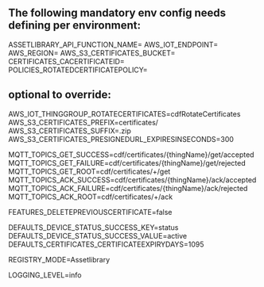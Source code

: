 ## The following mandatory env config needs defining per environment:

ASSETLIBRARY_API_FUNCTION_NAME=
AWS_IOT_ENDPOINT=
AWS_REGION=
AWS_S3_CERTIFICATES_BUCKET=
CERTIFICATES_CACERTIFICATEID=
POLICIES_ROTATEDCERTIFICATEPOLICY=

## optional to override:

AWS_IOT_THINGGROUP_ROTATECERTIFICATES=cdfRotateCertificates
AWS_S3_CERTIFICATES_PREFIX=certificates/
AWS_S3_CERTIFICATES_SUFFIX=.zip
AWS_S3_CERTIFICATES_PRESIGNEDURL_EXPIRESINSECONDS=300

MQTT_TOPICS_GET_SUCCESS=cdf/certificates/{thingName}/get/accepted
MQTT_TOPICS_GET_FAILURE=cdf/certificates/{thingName}/get/rejected
MQTT_TOPICS_GET_ROOT=cdf/certificates/+/get
MQTT_TOPICS_ACK_SUCCESS=cdf/certificates/{thingName}/ack/accepted
MQTT_TOPICS_ACK_FAILURE=cdf/certificates/{thingName}/ack/rejected
MQTT_TOPICS_ACK_ROOT=cdf/certificates/+/ack

FEATURES_DELETEPREVIOUSCERTIFICATE=false

DEFAULTS_DEVICE_STATUS_SUCCESS_KEY=status
DEFAULTS_DEVICE_STATUS_SUCCESS_VALUE=active
DEFAULTS_CERTIFICATES_CERTIFICATEEXPIRYDAYS=1095

REGISTRY_MODE=Assetlibrary

LOGGING_LEVEL=info